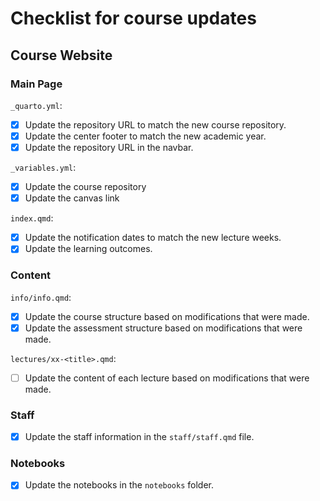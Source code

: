 # Checklist for course updates

## Course Website

### Main Page

`_quarto.yml`:
- [x] Update the repository URL to match the new course repository.
- [x] Update the center footer to match the new academic year.
- [x] Update the repository URL in the navbar.

`_variables.yml`:
- [x] Update the course repository
- [x] Update the canvas link

`index.qmd`:
- [x] Update the notification dates to match the new lecture weeks.
- [x] Update the learning outcomes.

### Content

`info/info.qmd`:

- [x] Update the course structure based on modifications that were made.
- [x] Update the assessment structure based on modifications that were made.

`lectures/xx-<title>.qmd`:
- [ ] Update the content of each lecture based on modifications that were made.

### Staff
- [x] Update the staff information in the `staff/staff.qmd` file.

### Notebooks
- [x] Update the notebooks in the `notebooks` folder.